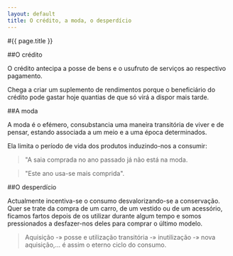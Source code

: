 ```yaml
---
layout: default
title: O crédito, a moda, o desperdício
---
```


#{{ page.title }}

##O crédito

O crédito antecipa a posse de bens e o usufruto de serviços ao respectivo pagamento.

Chega a criar um suplemento de rendimentos porque o beneficiário do crédito pode gastar hoje quantias de que só virá a dispor mais tarde.

##A moda

A moda é o efémero, consubstancia uma maneira transitória de viver e de pensar, estando associada a um meio e a uma época determinados.

Ela limita o período de vida dos produtos induzindo-nos a consumir:

> "A saia comprada no ano passado já não está na moda.

> "Este ano usa-se mais comprida".

##O desperdício

Actualmente incentiva-se o consumo desvalorizando-se a conservação. Quer se trate da compra de um carro, de um vestido ou de um acessório, ficamos fartos depois de os utilizar durante algum tempo e somos pressionados a desfazer-nos deles para comprar o último modelo.

> Aquisição -» posse e utilização transitória -» inutilização -» nova aquisição,... é assim o eterno ciclo do consumo.